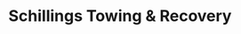 ---
title: "Schillings Towing & Recovery"
url: /saint-albans/schillings-towing-and-recovery/
shop: car repair
---